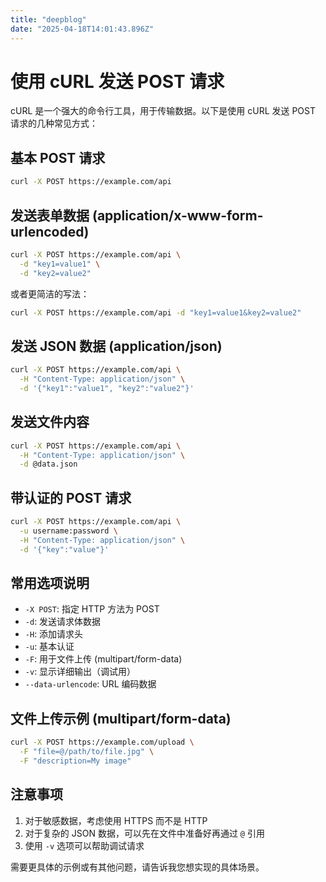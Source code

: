 ```yaml
---
title: "deepblog"
date: "2025-04-18T14:01:43.896Z"
---
```


# 使用 cURL 发送 POST 请求

cURL 是一个强大的命令行工具，用于传输数据。以下是使用 cURL 发送 POST 请求的几种常见方式：

## 基本 POST 请求

```bash
curl -X POST https://example.com/api
```

## 发送表单数据 (application/x-www-form-urlencoded)

```bash
curl -X POST https://example.com/api \
  -d "key1=value1" \
  -d "key2=value2"
```

或者更简洁的写法：

```bash
curl -X POST https://example.com/api -d "key1=value1&key2=value2"
```

## 发送 JSON 数据 (application/json)

```bash
curl -X POST https://example.com/api \
  -H "Content-Type: application/json" \
  -d '{"key1":"value1", "key2":"value2"}'
```

## 发送文件内容

```bash
curl -X POST https://example.com/api \
  -H "Content-Type: application/json" \
  -d @data.json
```

## 带认证的 POST 请求

```bash
curl -X POST https://example.com/api \
  -u username:password \
  -H "Content-Type: application/json" \
  -d '{"key":"value"}'
```

## 常用选项说明

- `-X POST`: 指定 HTTP 方法为 POST
- `-d`: 发送请求体数据
- `-H`: 添加请求头
- `-u`: 基本认证
- `-F`: 用于文件上传 (multipart/form-data)
- `-v`: 显示详细输出（调试用）
- `--data-urlencode`: URL 编码数据

## 文件上传示例 (multipart/form-data)

```bash
curl -X POST https://example.com/upload \
  -F "file=@/path/to/file.jpg" \
  -F "description=My image"
```

## 注意事项

1. 对于敏感数据，考虑使用 HTTPS 而不是 HTTP
2. 对于复杂的 JSON 数据，可以先在文件中准备好再通过 `@` 引用
3. 使用 `-v` 选项可以帮助调试请求

需要更具体的示例或有其他问题，请告诉我您想实现的具体场景。